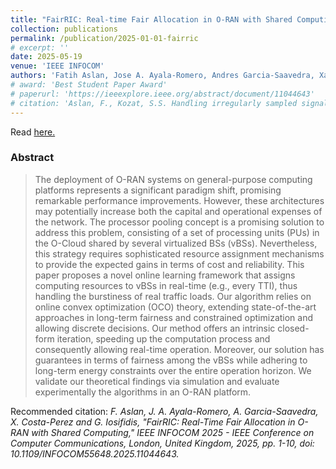 ```yaml
---
title: "FairRIC: Real-time Fair Allocation in O-RAN with Shared Computing"
collection: publications
permalink: /publication/2025-01-01-fairric
# excerpt: ''
date: 2025-05-19
venue: 'IEEE INFOCOM'
authors: 'Fatih Aslan, Jose A. Ayala-Romero, Andres Garcia-Saavedra, Xavier Costa-Perez, and George Iosifidis'
# award: 'Best Student Paper Award'
# paperurl: 'https://ieeexplore.ieee.org/abstract/document/11044643'
# citation: 'Aslan, F., Kozat, S.S. Handling irregularly sampled signals with gated temporal convolutional networks. SIViP (2022). https://doi.org/10.1007/s11760-022-02292-2'
---
```


Read [here.](https://ieeexplore.ieee.org/abstract/document/11044643)

### Abstract
> The deployment of O-RAN systems on general-purpose computing platforms represents a significant paradigm shift, promising remarkable performance improvements. However, these architectures may potentially increase both the capital and operational expenses of the network. The processor pooling concept is a promising solution to address this problem, consisting of a set of processing units (PUs) in the O-Cloud shared by several virtualized BSs (vBSs). Nevertheless, this strategy requires sophisticated resource assignment mechanisms to provide the expected gains in terms of cost and reliability. This paper proposes a novel online learning framework that assigns computing resources to vBSs in real-time (e.g., every TTI), thus handling the burstiness of real traffic loads. Our algorithm relies on online convex optimization (OCO) theory, extending state-of-the-art approaches in long-term fairness and constrained optimization and allowing discrete decisions. Our method offers an intrinsic closed-form iteration, speeding up the computation process and consequently allowing real-time operation. Moreover, our solution has guarantees in terms of fairness among the vBSs while adhering to long-term energy constraints over the entire operation horizon. We validate our theoretical findings via simulation and evaluate experimentally the algorithms in an O-RAN platform.

Recommended citation: *F. Aslan, J. A. Ayala-Romero, A. Garcia-Saavedra, X. Costa-Perez and G. Iosifidis, "FairRIC: Real-Time Fair Allocation in O-RAN with Shared Computing," IEEE INFOCOM 2025 - IEEE Conference on Computer Communications, London, United Kingdom, 2025, pp. 1-10, doi: 10.1109/INFOCOM55648.2025.11044643.*